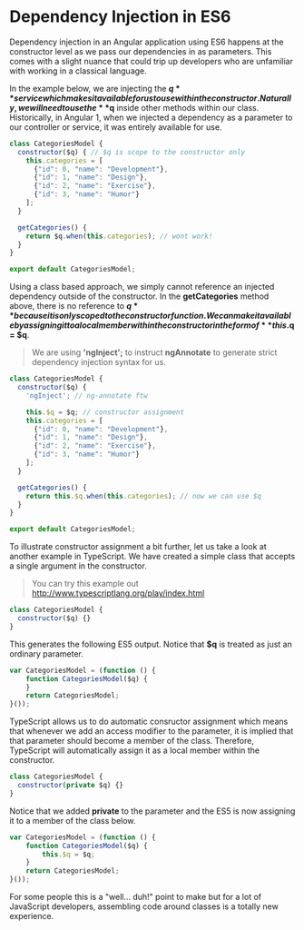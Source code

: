 # Dependency Injection in ES6

Dependency injection in an Angular application using ES6 happens at the constructor level as we pass our dependencies in as parameters. This comes with a slight nuance that could trip up developers who are unfamiliar with working in a classical language.

In the example below, we are injecting the **$q** service which makes it available for us to use within the constructor. Naturally, we will need to use the **$q** inside other methods within our class. Historically, in Angular 1, when we injected a dependency as a parameter to our controller or service, it was entirely available for use. 

```javascript
class CategoriesModel {
  constructor($q) { // $q is scope to the constructor only
    this.categories = [
      {"id": 0, "name": "Development"},
      {"id": 1, "name": "Design"},
      {"id": 2, "name": "Exercise"},
      {"id": 3, "name": "Humor"}
    ];
  }

  getCategories() {
    return $q.when(this.categories); // wont work!
  }
}

export default CategoriesModel;
```

Using a class based approach, we simply cannot reference an injected dependency outside of the constructor. In the **getCategories** method above, there is no reference to **$q** because it is only scoped to the constructor function. We can make it available by assigning it to a local  member within the constructor in the form of **this.$q = $q**.

> We are using **'ngInject';** to instruct **ngAnnotate** to generate strict dependency injection syntax for us.

```javascript
class CategoriesModel {
  constructor($q) {
    'ngInject'; // ng-annotate ftw

    this.$q = $q; // constructor assignment
    this.categories = [
      {"id": 0, "name": "Development"},
      {"id": 1, "name": "Design"},
      {"id": 2, "name": "Exercise"},
      {"id": 3, "name": "Humor"}
    ];
  }

  getCategories() {
    return this.$q.when(this.categories); // now we can use $q
  }
}

export default CategoriesModel;
```

To illustrate constructor assignment a bit further, let us take a look at another example in TypeScript. We have created a simple class that accepts a single argument in the constructor.

> You can try this example out http://www.typescriptlang.org/play/index.html

```javascript
class CategoriesModel {
  constructor($q) {}
}
```

This generates the following ES5 output. Notice that **$q** is treated as just an ordinary parameter.

```javascript
var CategoriesModel = (function () {
    function CategoriesModel($q) {
    }
    return CategoriesModel;
}());
```

TypeScript allows us to do automatic consructor assignment which means that whenever we add an access modifier to the parameter, it is implied that that parameter should become a member of the class. Therefore, TypeScript will automatically assign it as a local member within the constructor.

```javascript
class CategoriesModel {
  constructor(private $q) {}
}
```

Notice that we added **private** to the parameter and the ES5 is now assigning it to a member of the class below.

```javascript
var CategoriesModel = (function () {
    function CategoriesModel($q) {
        this.$q = $q;
    }
    return CategoriesModel;
}());
```

For some people this is a "well... duh!" point to make but for a lot of JavaScript developers, assembling code around classes is a totally new experience.